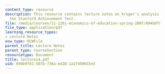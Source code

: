 ```yaml
---
content_type: resource
description: This resource contains lecture notes on Kruger's analysis of scores on
  the Stanford Achievement Test.
file: /media/courses/11-126j-economics-of-education-spring-2007/694b9f81507b736ae4281a1f450015e3_lecture14.pdf
file_type: application/pdf
learning_resource_types:
- Lecture Notes
ocw_type: OCWFile
parent_title: Lecture Notes
parent_type: CourseSection
resourcetype: Document
title: lecture14.pdf
uid: 694b9f81-507b-736a-e428-1a1f450015e3
---
```

